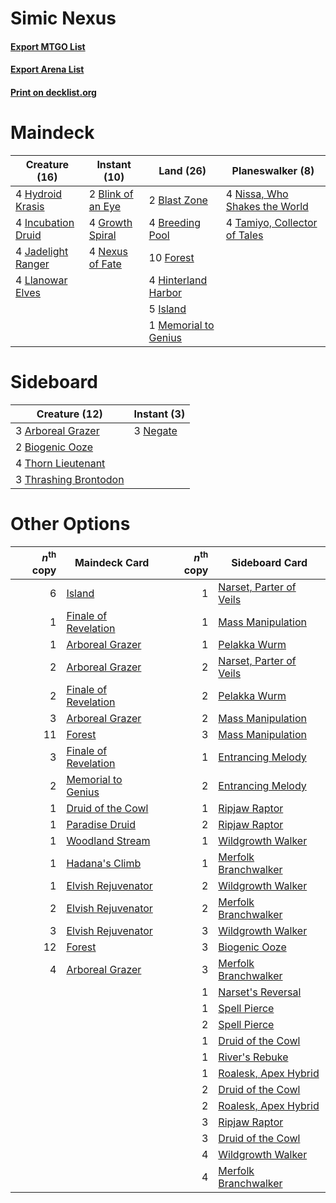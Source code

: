 # Simic Nexus

#### [Export MTGO List](../collection/Simic%20Nexus/Simic%20Nexus.txt)
#### [Export Arena List](../collection/Simic%20Nexus/Simic%20Nexus_arena.txt)
#### [Print on decklist.org](http://decklist.org/?deckmain=2%09Blast%20Zone%0A2%09Blink%20of%20an%20Eye%0A4%09Breeding%20Pool%0A10%09Forest%0A4%09Growth%20Spiral%0A4%09Hinterland%20Harbor%0A4%09Hydroid%20Krasis%0A4%09Incubation%20Druid%0A5%09Island%0A4%09Jadelight%20Ranger%0A4%09Llanowar%20Elves%0A1%09Memorial%20to%20Genius%0A4%09Nexus%20of%20Fate%0A4%09Nissa,%20Who%20Shakes%20the%20World%0A4%09Tamiyo,%20Collector%20of%20Tales&deckside=3%09Arboreal%20Grazer%0A2%09Biogenic%20Ooze%0A3%09Negate%0A4%09Thorn%20Lieutenant%0A3%09Thrashing%20Brontodon)
# Maindeck

|                                        Creature (16)                                        |                                        Instant (10)                                        |                                           Land (26)                                           |                                            Planeswalker (8)                                            |
|---------------------------------------------------------------------------------------------|--------------------------------------------------------------------------------------------|-----------------------------------------------------------------------------------------------|--------------------------------------------------------------------------------------------------------|
|4 [Hydroid Krasis](http://gatherer.wizards.com/Pages/Card/Details.aspx?multiverseid=457327)  |2 [Blink of an Eye](http://gatherer.wizards.com/Pages/Card/Details.aspx?multiverseid=442934)|2 [Blast Zone](http://gatherer.wizards.com/Pages/Card/Details.aspx?multiverseid=461171)        |4 [Nissa, Who Shakes the World](http://gatherer.wizards.com/Pages/Card/Details.aspx?multiverseid=461096)|
|4 [Incubation Druid](http://gatherer.wizards.com/Pages/Card/Details.aspx?multiverseid=457275)|4 [Growth Spiral](http://gatherer.wizards.com/Pages/Card/Details.aspx?multiverseid=457322)  |4 [Breeding Pool](http://gatherer.wizards.com/Pages/Card/Details.aspx?multiverseid=97088)      |4 [Tamiyo, Collector of Tales](http://gatherer.wizards.com/Pages/Card/Details.aspx?multiverseid=461147) |
|4 [Jadelight Ranger](http://gatherer.wizards.com/Pages/Card/Details.aspx?multiverseid=439793)|4 [Nexus of Fate](http://gatherer.wizards.com/Pages/Card/Details.aspx?multiverseid=450253)  |10 [Forest](http://gatherer.wizards.com/Pages/Card/Details.aspx?multiverseid=439860)           |                                                                                                        |
|4 [Llanowar Elves](http://gatherer.wizards.com/Pages/Card/Details.aspx?multiverseid=129626)  |                                                                                            |4 [Hinterland Harbor](http://gatherer.wizards.com/Pages/Card/Details.aspx?multiverseid=443128) |                                                                                                        |
|                                                                                             |                                                                                            |5 [Island](http://gatherer.wizards.com/Pages/Card/Details.aspx?multiverseid=439857)            |                                                                                                        |
|                                                                                             |                                                                                            |1 [Memorial to Genius](http://gatherer.wizards.com/Pages/Card/Details.aspx?multiverseid=443131)|                                                                                                        |


# Sideboard

|                                         Creature (12)                                          |                                    Instant (3)                                    |
|------------------------------------------------------------------------------------------------|-----------------------------------------------------------------------------------|
|3 [Arboreal Grazer](http://gatherer.wizards.com/Pages/Card/Details.aspx?multiverseid=461076)    |3 [Negate](http://gatherer.wizards.com/Pages/Card/Details.aspx?multiverseid=423707)|
|2 [Biogenic Ooze](http://gatherer.wizards.com/Pages/Card/Details.aspx?multiverseid=457266)      |                                                                                   |
|4 [Thorn Lieutenant](http://gatherer.wizards.com/Pages/Card/Details.aspx?multiverseid=447339)   |                                                                                   |
|3 [Thrashing Brontodon](http://gatherer.wizards.com/Pages/Card/Details.aspx?multiverseid=456570)|                                                                                   |


# Other Options

|*n*<sup>th</sup> copy|                                         Maindeck Card                                         |*n*<sup>th</sup> copy|                                          Sideboard Card                                          |
|--------------------:|-----------------------------------------------------------------------------------------------|--------------------:|--------------------------------------------------------------------------------------------------|
|                    6|[Island](http://gatherer.wizards.com/Pages/Card/Details.aspx?multiverseid=439857)              |                    1|[Narset, Parter of Veils](http://gatherer.wizards.com/Pages/Card/Details.aspx?multiverseid=460988)|
|                    1|[Finale of Revelation](http://gatherer.wizards.com/Pages/Card/Details.aspx?multiverseid=460978)|                    1|[Mass Manipulation](http://gatherer.wizards.com/Pages/Card/Details.aspx?multiverseid=457186)      |
|                    1|[Arboreal Grazer](http://gatherer.wizards.com/Pages/Card/Details.aspx?multiverseid=461076)     |                    1|[Pelakka Wurm](http://gatherer.wizards.com/Pages/Card/Details.aspx?multiverseid=382322)           |
|                    2|[Arboreal Grazer](http://gatherer.wizards.com/Pages/Card/Details.aspx?multiverseid=461076)     |                    2|[Narset, Parter of Veils](http://gatherer.wizards.com/Pages/Card/Details.aspx?multiverseid=460988)|
|                    2|[Finale of Revelation](http://gatherer.wizards.com/Pages/Card/Details.aspx?multiverseid=460978)|                    2|[Pelakka Wurm](http://gatherer.wizards.com/Pages/Card/Details.aspx?multiverseid=382322)           |
|                    3|[Arboreal Grazer](http://gatherer.wizards.com/Pages/Card/Details.aspx?multiverseid=461076)     |                    2|[Mass Manipulation](http://gatherer.wizards.com/Pages/Card/Details.aspx?multiverseid=457186)      |
|                   11|[Forest](http://gatherer.wizards.com/Pages/Card/Details.aspx?multiverseid=439860)              |                    3|[Mass Manipulation](http://gatherer.wizards.com/Pages/Card/Details.aspx?multiverseid=457186)      |
|                    3|[Finale of Revelation](http://gatherer.wizards.com/Pages/Card/Details.aspx?multiverseid=460978)|                    1|[Entrancing Melody](http://gatherer.wizards.com/Pages/Card/Details.aspx?multiverseid=435207)      |
|                    2|[Memorial to Genius](http://gatherer.wizards.com/Pages/Card/Details.aspx?multiverseid=443131)  |                    2|[Entrancing Melody](http://gatherer.wizards.com/Pages/Card/Details.aspx?multiverseid=435207)      |
|                    1|[Druid of the Cowl](http://gatherer.wizards.com/Pages/Card/Details.aspx?multiverseid=423773)   |                    1|[Ripjaw Raptor](http://gatherer.wizards.com/Pages/Card/Details.aspx?multiverseid=435359)          |
|                    1|[Paradise Druid](http://gatherer.wizards.com/Pages/Card/Details.aspx?multiverseid=461098)      |                    2|[Ripjaw Raptor](http://gatherer.wizards.com/Pages/Card/Details.aspx?multiverseid=435359)          |
|                    1|[Woodland Stream](http://gatherer.wizards.com/Pages/Card/Details.aspx?multiverseid=429679)     |                    1|[Wildgrowth Walker](http://gatherer.wizards.com/Pages/Card/Details.aspx?multiverseid=435372)      |
|                    1|[Hadana's Climb](http://gatherer.wizards.com/Pages/Card/Details.aspx?multiverseid=439815)      |                    1|[Merfolk Branchwalker](http://gatherer.wizards.com/Pages/Card/Details.aspx?multiverseid=435353)   |
|                    1|[Elvish Rejuvenator](http://gatherer.wizards.com/Pages/Card/Details.aspx?multiverseid=447316)  |                    2|[Wildgrowth Walker](http://gatherer.wizards.com/Pages/Card/Details.aspx?multiverseid=435372)      |
|                    2|[Elvish Rejuvenator](http://gatherer.wizards.com/Pages/Card/Details.aspx?multiverseid=447316)  |                    2|[Merfolk Branchwalker](http://gatherer.wizards.com/Pages/Card/Details.aspx?multiverseid=435353)   |
|                    3|[Elvish Rejuvenator](http://gatherer.wizards.com/Pages/Card/Details.aspx?multiverseid=447316)  |                    3|[Wildgrowth Walker](http://gatherer.wizards.com/Pages/Card/Details.aspx?multiverseid=435372)      |
|                   12|[Forest](http://gatherer.wizards.com/Pages/Card/Details.aspx?multiverseid=439860)              |                    3|[Biogenic Ooze](http://gatherer.wizards.com/Pages/Card/Details.aspx?multiverseid=457266)          |
|                    4|[Arboreal Grazer](http://gatherer.wizards.com/Pages/Card/Details.aspx?multiverseid=461076)     |                    3|[Merfolk Branchwalker](http://gatherer.wizards.com/Pages/Card/Details.aspx?multiverseid=435353)   |
|                     |                                                                                               |                    1|[Narset's Reversal](http://gatherer.wizards.com/Pages/Card/Details.aspx?multiverseid=460989)      |
|                     |                                                                                               |                    1|[Spell Pierce](http://gatherer.wizards.com/Pages/Card/Details.aspx?multiverseid=425876)           |
|                     |                                                                                               |                    2|[Spell Pierce](http://gatherer.wizards.com/Pages/Card/Details.aspx?multiverseid=425876)           |
|                     |                                                                                               |                    1|[Druid of the Cowl](http://gatherer.wizards.com/Pages/Card/Details.aspx?multiverseid=423773)      |
|                     |                                                                                               |                    1|[River's Rebuke](http://gatherer.wizards.com/Pages/Card/Details.aspx?multiverseid=435223)         |
|                     |                                                                                               |                    1|[Roalesk, Apex Hybrid](http://gatherer.wizards.com/Pages/Card/Details.aspx?multiverseid=461140)   |
|                     |                                                                                               |                    2|[Druid of the Cowl](http://gatherer.wizards.com/Pages/Card/Details.aspx?multiverseid=423773)      |
|                     |                                                                                               |                    2|[Roalesk, Apex Hybrid](http://gatherer.wizards.com/Pages/Card/Details.aspx?multiverseid=461140)   |
|                     |                                                                                               |                    3|[Ripjaw Raptor](http://gatherer.wizards.com/Pages/Card/Details.aspx?multiverseid=435359)          |
|                     |                                                                                               |                    3|[Druid of the Cowl](http://gatherer.wizards.com/Pages/Card/Details.aspx?multiverseid=423773)      |
|                     |                                                                                               |                    4|[Wildgrowth Walker](http://gatherer.wizards.com/Pages/Card/Details.aspx?multiverseid=435372)      |
|                     |                                                                                               |                    4|[Merfolk Branchwalker](http://gatherer.wizards.com/Pages/Card/Details.aspx?multiverseid=435353)   |

